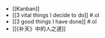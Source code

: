 - [[Kanban]]
- [[3 vital things I decide to do]] #.ol
- [[3 good things I have done]] #.ol
- [[《补天》中的人之道]]